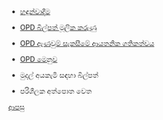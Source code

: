 * [හඳුන්වාදීම](https://github.com/hmislk/hmis/wiki/OPD-%E0%B7%84%E0%B7%90%E0%B6%B3%E0%B7%92%E0%B6%B1%E0%B7%8A%E0%B7%80%E0%B7%93%E0%B6%B8)

* [OPD බිල්පත් මූලික කරුණු](https://github.com/hmislk/hmis/wiki/OPD-%E0%B6%B6%E0%B7%92%E0%B6%BD%E0%B7%8A%E0%B6%B4%E0%B6%AD%E0%B7%8A-%E0%B6%B8%E0%B7%96%E0%B6%BD%E0%B7%92%E0%B6%9A-%E0%B6%9A%E0%B6%BB%E0%B7%94%E0%B6%AB%E0%B7%94)

* [OPD ඇණවුම් සැකසීමේ ආයතනික ගතිකත්වය](https://github.com/hmislk/hmis/wiki/OPD-%E0%B6%87%E0%B6%AB%E0%B7%80%E0%B7%94%E0%B6%B8%E0%B7%8A-%E0%B7%83%E0%B7%90%E0%B6%9A%E0%B7%83%E0%B7%93%E0%B6%B8%E0%B7%9A-%E0%B6%86%E0%B6%BA%E0%B6%AD%E0%B6%B1%E0%B7%92%E0%B6%9A-%E0%B6%9C%E0%B6%AD%E0%B7%92%E0%B6%9A%E0%B6%AD%E0%B7%8A%E0%B7%80%E0%B6%BA)

* [OPD මෙනුව](https://github.com/hmislk/hmis/wiki/OPD-%E0%B6%B8%E0%B7%99%E0%B6%B1%E0%B7%94%E0%B7%80)

* මුදල් අයකැමි සඳහා බිල්පත්

* පරිශීලක අත්පොත වෙත

[ආපසු](https://github.com/hmislk/hmis/wiki/%E0%B6%B4%E0%B6%BB%E0%B7%92%E0%B7%81%E0%B7%93%E0%B6%BD%E0%B6%9A-%E0%B6%85%E0%B6%AD%E0%B7%8A%E0%B6%B4%E0%B7%9C%E0%B6%AD)